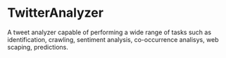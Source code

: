 # TwitterAnalyzer
A tweet analyzer capable of performing a wide range of tasks such as identification, crawling, sentiment analysis, co-occurrence analisys, web scaping, predictions.
